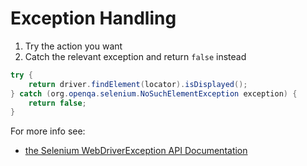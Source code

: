 # Exception Handling

1. Try the action you want
2. Catch the relevant exception and return `false` instead

```java
try {
    return driver.findElement(locator).isDisplayed();
} catch (org.openqa.selenium.NoSuchElementException exception) {
    return false;
}
```

For more info see:

+ [the Selenium WebDriverException API Documentation](https://seleniumhq.github.io/selenium/docs/api/java/org/openqa/selenium/WebDriverException.html)
